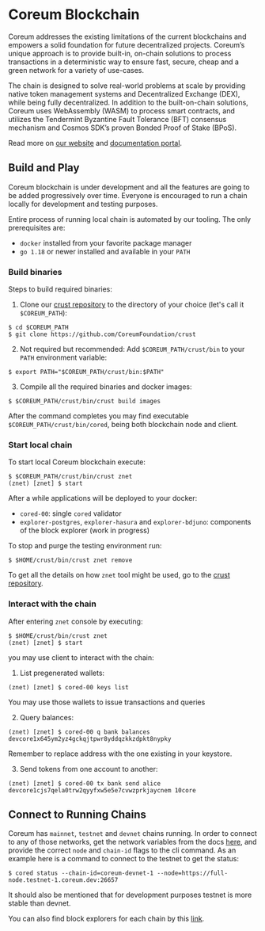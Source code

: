 # Coreum Blockchain

Coreum addresses the existing limitations of the current blockchains and empowers a solid foundation for future decentralized projects.
Coreum’s unique approach is to provide built-in, on-chain solutions to process transactions in a deterministic way to ensure fast, secure, cheap and a green network for a variety of use-cases.

The chain is designed to solve real-world problems at scale by providing native token management systems and Decentralized 
Exchange (DEX), while being fully decentralized. In addition to the built-on-chain solutions, Coreum uses WebAssembly (WASM)
to process smart contracts, and utilizes the Tendermint Byzantine Fault Tolerance (BFT) consensus mechanism and Cosmos SDK’s 
proven Bonded Proof of Stake (BPoS).

Read more on [our website](https://www.coreum.com) and [documentation portal](https://docs.coreum.dev).

## Build and Play

Coreum blockchain is under development and all the features are going to be added progressively over time.
Everyone is encouraged to run a chain locally for development and testing purposes.

Entire process of running local chain is automated by our tooling. The only prerequisites are:
- `docker` installed from your favorite package manager
- `go 1.18` or newer installed and available in your `PATH`

### Build binaries

Steps to build required binaries:
1. Clone our [crust repository](https://github.com/CoreumFoundation/crust) to the directory of your choice (let's call it `$COREUM_PATH`):
```
$ cd $COREUM_PATH
$ git clone https://github.com/CoreumFoundation/crust
```
2. Not required but recommended: Add `$COREUM_PATH/crust/bin` to your `PATH` environment variable:
```
$ export PATH="$COREUM_PATH/crust/bin:$PATH"
```
3. Compile all the required binaries and docker images:
```
$ $COREUM_PATH/crust/bin/crust build images
```

After the command completes you may find executable `$COREUM_PATH/crust/bin/cored`, being both blockchain node and client.

### Start local chain

To start local Coreum blockchain execute:

```
$ $COREUM_PATH/crust/bin/crust znet
(znet) [znet] $ start
```

After a while applications will be deployed to your docker:
- `cored-00`: single `cored` validator
- `explorer-postgres`, `explorer-hasura` and `explorer-bdjuno`: components of the block explorer (work in progress)

To stop and purge the testing environment run:

```
$ $HOME/crust/bin/crust znet remove
```

To get all the details on how `znet` tool might be used, go to the [crust repository](https://github.com/CoreumFoundation/crust).

### Interact with the chain

After entering `znet` console by executing:

```
$ $HOME/crust/bin/crust znet
(znet) [znet] $ start
```
you may use client to interact with the chain:
1. List pregenerated wallets:
```
(znet) [znet] $ cored-00 keys list
```
You may use those wallets to issue transactions and queries

2. Query balances:
```
(znet) [znet] $ cored-00 q bank balances devcore1x645ym2yz4gckqjtpwr8yddqzkkzdpkt8nypky
```
Remember to replace address with the one existing in your keystore.

3. Send tokens from one account to another:
```
(znet) [znet] $ cored-00 tx bank send alice devcore1cjs7qela0trw2qyyfxw5e5e7cvwzprkjaycnem 10core
```

## Connect to Running Chains
Coreum has `mainnet`, `testnet` and `devnet` chains running. In order to connect to any of those networks, get the
network variables from the docs [here](https://docs.coreum.dev/tutorials/network-variables.html), and
provide the correct `node` and `chain-id` flags to the cli command. 
As an example here is a command to connect to the testnet to get the status:

```
$ cored status --chain-id=coreum-devnet-1 --node=https://full-node.testnet-1.coreum.dev:26657
```
It should also be mentioned that for development purposes testnet is more stable than devnet.

You can also find block explorers for each chain by this
[link](https://docs.coreum.dev/tools-ecosystem/block-explorer.html).
